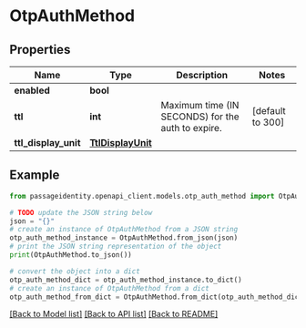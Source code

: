 # OtpAuthMethod


## Properties

Name | Type | Description | Notes
------------ | ------------- | ------------- | -------------
**enabled** | **bool** |  | 
**ttl** | **int** | Maximum time (IN SECONDS) for the auth to expire. | [default to 300]
**ttl_display_unit** | [**TtlDisplayUnit**](TtlDisplayUnit.md) |  | 

## Example

```python
from passageidentity.openapi_client.models.otp_auth_method import OtpAuthMethod

# TODO update the JSON string below
json = "{}"
# create an instance of OtpAuthMethod from a JSON string
otp_auth_method_instance = OtpAuthMethod.from_json(json)
# print the JSON string representation of the object
print(OtpAuthMethod.to_json())

# convert the object into a dict
otp_auth_method_dict = otp_auth_method_instance.to_dict()
# create an instance of OtpAuthMethod from a dict
otp_auth_method_from_dict = OtpAuthMethod.from_dict(otp_auth_method_dict)
```
[[Back to Model list]](../README.md#documentation-for-models) [[Back to API list]](../README.md#documentation-for-api-endpoints) [[Back to README]](../README.md)


